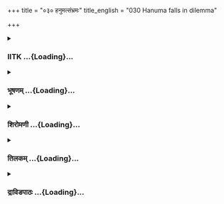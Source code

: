 +++
title = "०३० हनुमत्संभ्रमः"
title_english = "030 Hanuma falls in dilemma"

+++
<div caption="श्रीराम-हरिसीताराममूर्ति-घनपाठिभ्यां वचनम्" class="audioEmbed" src="https://archive.org/download/Ramayana-recitation-Sriram-harisItArAmamUrti-Ghanapaati-v2/Kanda_5/Kanda_5_SK-030-Hanuma_falls_in_dilemma.mp3"></div>

<div class="js_include collapsed" newlevelforh1="3" title="IITK" unfilled url="/purANam/rAmAyaNam/audIchya-pAThaH/iitk/5_sundarakANDam/05-sItA-bhAShaNam/030_hanumatsaMbhramaH.md">
<details><summary><h3>IITK ...{Loading}...</h3></summary>

Hanuman decides to praise Rama within Sita's earshot.



#### श्लोकः
##### मूलम्
हनुमानपि विक्रान्तः सर्वं शुश्राव तत्त्वतः।  
सीतायास्त्रिजटायाश्च राक्षसीनां च तर्जनम्॥5.30.1॥

##### शब्दार्थः
विक्रान्तः valiant hero, हनुमानपि Hanuman also, सीतायाश्च Sita's, त्रिजटायाश्च Trijata's, सर्वम् everything, राक्षसीनाम् shedemons, तर्जनम् threatening, तत्त्वतः  in principle, शुश्राव heard.

##### आङ्ग्लानुवादः
The valiant hero Hanuman heard everything including the lamentation of Sita and the dream of Trijata and the threats of the demonesses.



#### श्लोकः
##### मूलम्
अवेक्षमाणस्तां देवीं देवतामिव नन्दने।  
ततो बहुविधां चिन्तां चिन्तयामास वानरः॥5.30.2॥

##### शब्दार्थः
ततः then, वानरः vanara, नन्दने in the Nandana garden, देवतामिव like the goddess, तां देवीम् to that deitylike Sita, अवेक्षमाणः  looking, बहुविधाम् many ways, चिन्ताम् चिन्तयामास reflected.

##### आङ्ग्लानुवादः
The sight of Sita who seemed a deity in the Nandana garden of Indra, set a chain of reflections in his mind ः



#### श्लोकः
##### मूलम्
यां कपीनां सहस्राणि सुबहून्ययुतानि च।  
दिक्षु सर्वासु मार्गन्ते सेयमासादिता मया॥5.30.3॥

##### शब्दार्थः
कपीनाम् of vanaras, सुबहूनि many, सहस्राणि thousands, अयुतानि च 10,000 soldiers सर्वासु all over, दिक्षु in directions, याम् whom, मार्गन्ते are searching, सा इयम् that Sita here, मया by myself, आसादिता she is found.

##### आङ्ग्लानुवादः
"This is Sita whom thousands of vanaras are searching in all directions.



#### श्लोकः
##### मूलम्
चारेण तु सुयुक्तेन शत्रोश्शक्तिमवेक्षता।  
गूढेन चरता तावदवेक्षितमिदं मया॥5.30.4॥

##### शब्दार्थः
सुयुक्तेन very carefully, शत्रोः enemy's, शक्तिमवेक्षता while seeing the strength, गूढेन in disguise, चरता roaming, चारेण a spy, मया by myself, इदम् this place, अवेक्षितं तावत् seen everything.

##### आङ्ग्लानुवादः
"Roaming everywhere incognito to ascertain carefully the strength of the enemy, I have seen everything.



#### श्लोकः
##### मूलम्
राक्षसानां विशेषश्च पुरी चेयमवेक्षिता।  
राक्षसाधिपतेरस्य प्रभावो रावणस्य च॥5.30.5॥

##### शब्दार्थः
राक्षसानाम् of the demons, विशेषश्च ability, इयम् this, पुरी च citadel also, अवेक्षिता had been seen, अस्य its, राक्षसाधिपतेः of the lord of demons, रावणस्य Ravana's, प्रभावश्च power also.

##### आङ्ग्लानुवादः
"I have seen the ability of the demons and the citadel of Lanka. I have seen the power of Ravana the demon king.



#### श्लोकः
##### मूलम्
युक्तं तस्याप्रमेयस्य सर्वसत्त्वदयावतः।  
समाश्वासयितुं भार्यां पतिदर्शनकाङ्क्षिणीम्॥5.30.6॥

##### शब्दार्थः
सर्वसत्त्वदयावतः who is compassionate to all, अप्रमेयस्य man of immeasureable prowess, तस्य his, पतिदर्शनकाङ्क्षिणीम् longing to see her husband, भार्याम् wife, समाश्वासयितुम् to console युक्तम् is the right action.

##### आङ्ग्लानुवादः
"It is the opportune time for me to comfort Sita eagerly waiting to see her husband who is of immeasurable prowess and who is compassionate to all beings.



#### श्लोकः
##### मूलम्
अहमाश्वासयाम्येनां पूर्णचन्द्रनिभाननाम्।  
अदृष्टदुःखां दुःखार्तां दुःखस्यान्तमगच्छतीम्॥5.30.7॥

##### शब्दार्थः
पूर्णचन्द्रनिभाननाम् who has the countenance of a fullmoon, अदृष्टदुःखाम् who has never seen suffering, दुःखार्ताम् experiencing sorrow, दुःखस्य from sorrrow, अन्तम् end, अगच्छतीम् not approaching, एनाम् her, अहम् I, आश्वासयामि will console.

##### आङ्ग्लानुवादः
"The moonfaced Sita had never experienced sorrow before. She sees no end to her sorrow and suffering. I will console her.



#### श्लोकः
##### मूलम्
यद्यप्यहमिमां देवीं शोकोपहतचेतनाम्।  
अनाश्वास्य गमिष्यामि दोषवद्गमनं भवेत्॥5.30.8॥

##### शब्दार्थः
शोकोपहतचेतना whose mind is overwhelmed with grief, इमां देवीम् this Sita, अहम् I, अनाश्वस्य without reassuring, यदि गमिष्यामि if I go, गमनम् destination (Kishkinda), दोषवत् is blameworthy, भवेत् would be.

##### आङ्ग्लानुवादः
"If I should return to Kishkindha without reassuring Sita, whose understanding has been clouded in grief I would be blamed.



#### श्लोकः
##### मूलम्
गते हि मयि तत्रेयं राजपुत्री यशस्विनी।  
परित्राणमविन्दन्ती जानकी जीवितं त्यजेत्॥5.30.9॥

##### शब्दार्थः
मयि when me, तत्र there, गते I go, यशस्विनी renowned, राजपुत्री princess, जानकी Janaki, परित्राणम् deliverance, अविन्दन्ती without getting, जीवितम् life, त्यजेत् she will give up.

##### आङ्ग्लानुवादः
"If I so back, this illustrious princess, Janaki will give up her life, finding no means of deliverance (from this tragic situation).



#### श्लोकः
##### मूलम्
मया च स महाबाहुः पूर्णचन्द्रनिभाननः।  
समाश्यासयितुं न्याय्यस्सीतादर्शनलालसः॥5.30.10॥

##### शब्दार्थः
महाबाहुः strongarmed hero, पूर्णचन्द्रनिभाननः face like the fullmoon, सीतादर्शनलालसः  
yearning to see Sita, सः that Rama, मया by me, समाश्वसयितुम् to provide comfort, न्याय्यः it is proper.

##### आङ्ग्लानुवादः
"I should provide some comfort to the strongarmed Rama with a face like the fullmoon yearning to see Sita.



#### श्लोकः
##### मूलम्
निशाचरीणां प्रत्यक्षमनर्हं चाभिभाषितम्।  
कथन्नु खलु कर्तव्यमिदं कृच्छ्रगतो ह्यहम्॥5.30.11॥

##### शब्दार्थः
निशाचरीणाम् of nightrangers, प्रत्यक्षम् in their presence, अभिभाषितम्  talking, अनर्हम् is not proper, इदम् this, कथम् how, कर्तव्यं खलु नु should be fulfilled, अहम् I, कृच्छ्रगतो हि I am in a predicament.

##### आङ्ग्लानुवादः
"I cannot talk to her in the presence of these nightroamers. How can I  discharge my duty in this predicament?



#### श्लोकः
##### मूलम्
अनेन रात्रिशेषेण यदि नाश्वास्यते मया।  
सर्वथा नास्ति सन्देहः परित्यक्ष्यति जीवितम्॥5.30.12॥

##### शब्दार्थः
अनेन by this, रात्रिशेषेण when a part of the night is still left, मया by me, नाश्वास्यते यदि if I do not comfort her, जीवितम् life, परित्यक्ष्यति she will give up, सर्वथा by all means, सन्देहः doubt, नास्ति not.

##### आङ्ग्लानुवादः
"If I do not comfort her before the remaining part of the night ends, she will give up her life. There is no doubt about it.



#### श्लोकः
##### मूलम्
रामश्च यदि पृच्छेन्मां किं मां सीताब्रवीद्वचः।  
किमहं तं प्रति ब्रूयामसंभाष्य सुमध्यमाम्॥5.30.13॥

##### शब्दार्थः
सीता Sita, माम् to me, किम् what, वचः words, अब्रवीत् spoke, रामश्च Rama also , माम् I am, पृच्छेद्यदि if he enquires, सुमध्यमाम् lady with beautiful waist, असंभाष्य without talking, अहम् I, तं प्रति to him, किम् what, ब्रूयाम् I can say.

##### आङ्ग्लानुवादः
"If Rama enquires about the message of Sita, this lady of beautiful waist, what can I speak without meeting and talking to her?



#### श्लोकः
##### मूलम्
सीतासन्देशरहितं मामितस्त्वरयाऽगतम्।  
निर्दहेदपि काकुत्स्थः क्रुद्धस्तीव्रेण चक्षुषा॥5.30.14॥

##### शब्दार्थः
सीतासन्देशरहितम् without any message from Sita, इतः from here, त्वरया at once, गतम् gone, माम् me, काकुत्थ्सः Rama, क्रुद्धः angry, तीव्रेण with a sharp, चक्षुषा with eyes, निर्दहेदपि will burn me.

##### आङ्ग्लानुवादः
"If I leave this place without any message from Sita, Rama will burn me with his eyes full of great anger.



#### श्लोकः
##### मूलम्
यदि चोद्योजयिष्यामि भर्तारं रामकारणात्।  
व्यर्थमागमनं तस्य ससैन्यस्य भविष्यति॥5.30.15॥

##### शब्दार्थः
रामकारणात् for the cause of Rama, भर्तारम् lord of vanaras, यदि च उद्योजयिष्यामि if i motivate him, ससैन्यस्य of him along with his army, तस्य his, आगमनम् coming, व्यर्थम् useless, भविष्यति will become.

##### आङ्ग्लानुवादः
"If I get the lord of vanaras and his army for the cause of Rama (without talking to Sita), their arrival will be useless (if Sita would have given up her life by then).



#### श्लोकः
##### मूलम्
अन्तरं त्वहमासाद्य राक्षसीनामिह स्थितः।  
शनैराश्वासयिष्यामि सन्तापबहुलामिमाम्॥5.30.16॥

##### शब्दार्थः
अहम् I, इह here, स्थितः waiting, राक्षसीनाम् of the demonesses, अन्तरम् some chance, आसाद्य after finding, सन्तापबहुलाम् deeply distressed, इमाम् this lady, शनैः slowly, आश्वासयिष्यामि will comfort her.

##### आङ्ग्लानुवादः
"I shall wait and speak to her slowly and console this deeply distressed lady when I get  
a chance to speak to her (when  these ogresses are asleep).



#### श्लोकः
##### मूलम्
अहं त्वतितनुश्चैव वानरश्च विशेषतः।  
चं चोदाहरिष्यामि मानुषीमिह संस्कृताम्॥5.30.17॥

##### शब्दार्थः
अहं तु I too, अतितनुश्च small body, विशेषतः more so, वानरश्च a vanara, इह here, सम्स्कृताम् sanskrit language, मानुषीम् of human, वाचं च and talk in, उदाहरिष्यामि I will adopt.

##### आङ्ग्लानुवादः
"I am indeed of small size and that too a monkey. Nevertheless I shall speak in Sanskrit, a language of the common people. (as the shedemons cannot understand that language).



#### श्लोकः
##### मूलम्
यदि वाचं प्रदास्यामि द्विजातिरिव संस्कृताम्।  
रावणं मन्यमाना मां सीता भीता भविष्यति॥5.30.18॥  
वानरस्य विशेषेण कथं स्यादभिभाषणम्।

##### शब्दार्थः
द्विजातिरिव like a brahmin, संस्कृताम् sanskrit, वाचम् language, यदि if I प्रदास्यामि will speak, सीता Sita, माम् me, रावणम् Ravana, मन्यमाना thinking, भीता भविष्यति will become scared, विशेषेण specially, वानरस्य vanara's, अभिभाषणम् talking, कथम् how, स्यात् would be.

##### आङ्ग्लानुवादः
"If I speak like a brahmin in sanskrit language she would be frightened thinking that I am Ravana and how would a vanara speak?



#### श्लोकः
##### मूलम्
अवश्यमेव वक्तव्यं मानुषं वाक्यमर्थवत्॥5.30.19॥  
मया सान्त्वयितुं शक्या नान्यथेयमनिन्दिता।

##### शब्दार्थः
अवश्यमेव certainly, मया by myself, अर्थवत् for that reason, मानुषम् common man's, वाक्यम् language, वक्तव्यम् should speak, अनिन्दिता siness lady, इयम् this, अन्यथा otherwise, सान्त्वयितुम् to pacify her, शक्या possible.

##### आङ्ग्लानुवादः
"I will certainly speak to her meaningfully in the language of the people. Otherwise it is  
not possible to pacify the sinless Sita.



#### श्लोकः
##### मूलम्
सेयमालोक्य मे रूपं जानकी भाषितं तथा॥5.30.20॥  
रक्षोभिस्त्रासिता पूर्वं भूयस्त्रासं गमिष्यति।

##### शब्दार्थः
पूर्वम् earlier, रक्षोभिः by the demons, त्रासिता frightened, सा इयम् this, जानकी Janaki, मे my, रूपम् form, तथा this way, भाषितम् speaking, आलोक्य on seeing, भूयः again, त्रासम् fear, गमिष्यति will experience.

##### आङ्ग्लानुवादः
"Since Janaki has already been frightened by the demons, she will be even more terrified seeing me in this form and hearing me speaking this way.



#### श्लोकः
##### मूलम्
ततो जातपरित्रासा शब्दं कुर्यान्मनस्विनी॥5.30.21॥  
जानमाना  विशालाक्षी रावणं कामरूपिणम्।

##### शब्दार्थः
ततः then, मनस्विनी sensitive woman, विशालाक्षी largeeyed, माम् me, कामरूपिणम् who can change form at will, रावणम् to Ravana, जानमाना she may think, जातपरित्रासा frightened, शब्दम् sound, कुर्यात् may make.

##### आङ्ग्लानुवादः
By seeing me in this form, sensitive largeeyed Sita will scream loudly thinking that I am Ravana who can assume any form at his free will.



#### श्लोकः
##### मूलम्
सीतया च कृते शब्दे सहसा राक्षसीगणाः।  
नानाप्रहरणो घोरः समेयादन्तकोपमः॥5.30.22॥

##### शब्दार्थः
सीतया by Sita's, शब्दे when sound, कृते is made, सहसा at once, नानाप्रहरणः holding different kinds of weapons, घोरः terrific ones, अन्तकोपमः comparable to the lord of death, राक्षसीगणः horde of ogresses, समेयात् would gather.

##### आङ्ग्लानुवादः
"If Sita screams, the  horde of terrific ogresses will at once gather, armed with dreadful weapons like Yama, the god of death.



#### श्लोकः
##### मूलम्
ततो मां सम्परिक्षिप्य सर्वतो विकृताननाः॥5.30.23॥  
वधे च ग्रहणे चैव कुर्युर्यत्नं यथाबलम्।

##### शब्दार्थः
ततः then, विकृताननाः women with hideous faces, माम् at me, सर्वतः from all directions, सम्परिक्षिप्य throwing down, वधे च to kill, ग्रहणे चैव and to capture me, यथाबलम् according to their strength, यत्नम् effort, कुर्युः will make.

##### आङ्ग्लानुवादः
"Then all these hideous ogresses will swarm round me and make efforts to capture me with all their strength and kill me.



#### श्लोकः
##### मूलम्
गृह्य शाखाः प्रशाखाश्च स्कन्धांश्चोत्तमशाखिनाम्॥5.30.24॥  
दृष्ट्वा विपरिधावन्तं भवेयुर्भयशङ्किताः।

##### शब्दार्थः
उत्तमशाखिनाम् of good trees, शाखाः branches, प्रशाखाश्च and side branches, स्कन्धांश्च and trunks, गृह्य by holding, विपरिधावन्तम् running away, दृष्ट्वा seeing, भयशङ्किताः get scared, भवेयुः will be.

##### आङ्ग्लानुवादः
"Seeing me holding big and small branches of large trees and leaping from one place to the other, the ogresses will get scared.



#### श्लोकः
##### मूलम्
मम रूपं च सम्प्रेक्ष्य वने विचरतो महत्॥5.30.25॥  
राक्षस्यो भयवित्रस्ता भवेयुर्विकृताननाः।

##### शब्दार्थः
विकृताननाः with hideous faces, राक्षस्यः ogresses, वने in the grove, विचरतः roaming, मम me, महत् great, रूपम् form, सम्प्रेक्ष्य glancing, भयवित्रस्ताः very scared, भवेयुः will be.

##### आङ्ग्लानुवादः
"These ogresses with their hideous faces will be frightened on looking at my huge form moving in this grove.



#### श्लोकः
##### मूलम्
ततः कुर्युस्समाह्वानं राक्षस्यो रक्षसामपि॥5.30.26॥  
राक्षसेन्द्रनियुक्तानां राक्षसेन्द्रनिवेशने।

##### शब्दार्थः
ततः thereafter, राक्षस्यः ogresses, राक्षसेन्द्रनिवेशने in the residence of the king of demons, राक्षसेन्द्रनियुक्तानाम् engaged by the demon king to guard, रक्षसाम् अपि of the demons also, समाह्वानम् drawing their attention, कुर्युः they will do.

##### आङ्ग्लानुवादः
"Thereafter the ogresses will draw the attention of demon guards engaged by the king of demons at his residence towards me.



#### श्लोकः
##### मूलम्
ते शूलशक्तिनिस्त्रिंशविविधायुधपाणयः॥5.30.27॥  
आपतेयुर्विमर्देऽस्मिन्वेगेनोद्वेगकारणात्।

##### शब्दार्थः
ते those, तस्मिन् in that, विमर्दे in war, शूलशक्तिनिस्त्रिंशविविधायुधपाणयः holding different kinds of weapons such as spears, tridents and swords, उद्वेगकारणात् due to fear, वेगेन speedily, आपतेयुः will collect.

##### आङ्ग्लानुवादः
"Those ogresses due to fear will come speedily, armed with spears, tridents, swords and different kinds of weapons for a combat.



#### श्लोकः
##### मूलम्
समृद्धस्तैस्तु परितो विधमन् रक्षसां बलम्॥5.30.28॥  
शक्नुयां न तु संप्राप्तुं परं पारं महोदधेः।

##### शब्दार्थः
तैः by them, परितः around me, समृद्धः filled, रक्षसाम् of demons, बलम् power, विधमन् while subduing, महोदधेः great sea, परं पारम् to the other side, सम्प्राप्तुम् to reach, न शक्नुयाम् not be possib.le

##### आङ्ग्लानुवादः
"With them around me, I may not be able to  reach the other end of the ocean (my strength spent in the combat.)



#### श्लोकः
##### मूलम्
मां वा गृह्णीयुराप्लुत्य बहवश्शीघ्रकारिणः॥5.30.29॥  
स्यादियं चागृहीतार्था मम च ग्रहणं भवेत्।

##### शब्दार्थः
शीघ्रकारिणः prompt, बहवः a large number, आप्लुत्य jumping into the sky, माम् me, गृह्णीयुः वा may catch me, इयं च this lady, अगृहीतार्था may not receive the message, स्यात् may be, मम my, ग्रहणं च arrest, भवेत् will be done.

##### आङ्ग्लानुवादः
"The ogres who are in large numbers, here are very prompt to act. They will jump into the sky and bind me. Sita will not receive the message and I will be taken into custody by the demons.



#### श्लोकः
##### मूलम्
हिंसाभिरुचयो हिंस्युरिमां वा जनकात्मजाम्॥5.30.30॥  
विपन्नं स्यात्ततः कार्यं रामसुग्रीवयोरिदम्।

##### शब्दार्थः
वा or, हिंसाभिरुचयः keen on indulging in violence, इमाम् this lady, जनकात्मजाम् daughter of Janaka, हिंस्युः harm her, ततः then, रामसुग्रीवयोः of Rama and Sugriva, इदम् this, कार्यम् mission, विपन्नं स्यात् will fail.

##### आङ्ग्लानुवादः
"These demons who are keen on indulging in violence will harm Janaka's daughter. Then the mission of Rama and Sugriva will also fail.



#### श्लोकः
##### मूलम्
उद्देशे नष्टमार्गेऽस्मिन् राक्षसैः परिवारिते॥5.30.31॥  
सागरेण परिक्षिप्ते गुप्ते वसति जानकी।

##### शब्दार्थः
जानकी Janaki, नष्टमार्गे in a hidden location, राक्षसैः by the ogres, परिवारिते surrounded, सागरेण by the ocean, परिक्षिप्ते surrounded allover, गुप्ते in a secret place, अस्मिन् in this, उद्धेशे in this, वसति staying.

##### आङ्ग्लानुवादः
"Janaki is staying in this untraceable location surrounded by demons. And this location is a secret place surrounded by the ocean .



#### श्लोकः
##### मूलम्
विशस्ते वा गृहीते वा रक्षोभिर्मयि संयुगे॥5.30.32॥  
नान्यं पश्यामि रामस्य सहायं कार्यसाधने।

##### शब्दार्थः
मयि me, संयुगे in a battle, रक्षोभिः by ogres, विशस्ते वा if I am killed, गृहीते वा or captured,  
रामस्य of Rama, कार्यसाधने to accomplish the task, अन्यम् another, सहायम् help, न पश्यामि I do not see.

##### आङ्ग्लानुवादः
"If I am killed in the combat or captured by the demons, I do not see another person who can help in accomplishing this task.



#### श्लोकः
##### मूलम्
विमृशंश्च न पश्यामि यो हते मयि वानरः॥5.30.33॥  
शतयोजनविस्तीर्णं लङ्घयेत महोदधिम्।

##### शब्दार्थः
मयि when I am, हते killed, यः whosoever, वानरः vanara, शतयोजनविस्तीर्णम् extended over a distance of hundred yojanas, महोदधिम् the ocean, लङ्घयेत् can leap over, विमृशन् च even while reflecting carefully, न पश्यामि I cannot see.

##### आङ्ग्लानुवादः
"When I am killed here, I cannot see any other vanara who can leap over a hundred yojanas of the ocean (to reach this place).



#### श्लोकः
##### मूलम्
कामं हन्तुं समर्थोऽस्मि सहस्राण्यपि रक्षसाम्॥5.30.34॥  
न तु शक्ष्यामि सम्प्राप्तुं परं पारं महोदधेः।

##### शब्दार्थः
रक्षसाम् of demons, सहस्राण्यपि even thousands of them, हन्तुम् to kill, समर्थः capable, अस्मि कामम् I am surely, तु also, महोदधेः of the ocean, परं पारम् to cross over, सम्प्राप्तुम् to reach, न शक्ष्यामि it may not be possible.

##### आङ्ग्लानुवादः
"I may be capable of killing even thousands of demons but thereafter (thoroughly exhausted) reach the other side of the ocean.



#### श्लोकः
##### मूलम्
असत्यानि च युद्धानि संशयो मे न रोचते॥5.30.35॥  
कश्च निस्संशयं कार्यं कुर्यात्प्राज्ञः ससंशयम्।

##### शब्दार्थः
युद्धानि battles, असत्यानि च not true, संशयः doubtful, मे I, न रोचते it does not please me, कः who, प्राज्ञः wise man, निःसंशयम् without any doubt, कार्यम् task, ससंशयम् without any doubt, कुर्यात् will take up.

##### आङ्ग्लानुवादः
"Battles, no doubt, are unpredictable. Which wise man with a sound intellect will take up a doubtful work unhesitatingly?



#### श्लोकः
##### मूलम्
प्राणत्यागश्च वैदेह्या भवेदनभिभाषणे॥5.30.36॥  
एष दोषो महान्हि स्यान्मम सीताभिभाषणे।

##### शब्दार्थः
अनभिभाषणे if I do not speak, वैदेह्याः of Vaidehi, प्राणत्यागश्च abandonement of life, भवेत् may be, सीताभिभाषणे on talking to Sita, मम to me, एषः such, महान् great, दोषः drawback, स्यात् will be.

##### आङ्ग्लानुवादः
"If I talk to Vaidehi it will be a great mistake on my part.If I do not speak to Vaidehi she may give up her life.



#### श्लोकः
##### मूलम्
भूताश्चार्था विनश्यन्ति देशकालविरोधिताः॥5.30.37॥  
विक्लवं दूतमासाद्य तमः सूर्योदये यथा।

##### शब्दार्थः
विक्लवम् a confused person, दूतम् messenger, आसाद्य by appointing, भूताः even sure ones, अर्थाः missions, देशकालविरोधिताः if place and time are not propitious, सूर्योदये at Sunrise, तमः यथा like the darkness, विनश्यन्ति will be destroyed.

##### आङ्ग्लानुवादः
"Even well planned diplomatic missions fail like darkness dispelled at Sunrise if the messenger is confused and if the place and time are not propitious for them.



#### श्लोकः
##### मूलम्
अर्थानर्थान्तरे बुद्धिनिश्चितापि न शोभते॥5.30.38॥  
घातयन्ति हि कार्याणि दूताः पण्डितमानिनः।

##### शब्दार्थः
अर्थानर्थान्तरे swinging from a course of action or an action leading to calamity, बुद्धि intelligence, निश्चितापि though decided, न शोभते not proper, पण्डितमानिनः selfstyled scholars, दूताः messengers, कार्याणि their missions, घातयन्ति हि will be destroyed.

##### आङ्ग्लानुवादः
"Swinging from a course of action or an action leading to calamity is not proper.  
Messengers who assume that they are scholars (blinded by ego) destroy their mission.



#### श्लोकः
##### मूलम्
न विनश्येत्कथं कार्यं वैक्लब्यं न कथं भवेत्॥5.30.39॥  
लङ्घनं च समुद्रस्य कथं नु न वृथा भवेत्।

##### शब्दार्थः
कार्यम् task, कथम् how, न विनश्येत् may not be spoilt, वैक्लब्यम् failure, कथम् how, न भवेत् not be allowed to take place, समुद्रस्य ocean's, लङ्घनं च crossing, कथं नु how indeed, वृथा wasteful, न भवेत् not to be.

##### आङ्ग्लानुवादः
"How can the mission succeed? How can failure of mission be avoided? How can the crossing of the great ocean be not wasted?"



#### श्लोकः
##### मूलम्
कथं नु खलु वाक्यं मे शृणुयान्नोद्विजेत वा।  
इति सञ्चिन्त्य हनुमांश्चकार मतिमान्मतिम्॥5.30.40॥

##### शब्दार्थः
मे वाक्यम् my words, कथं नु how to, शृणुयायात् she may listen, न उद्विजेत वा and not get agitated, इति thus, सञ्चिन्त्य reflecting, मतिमान् wise, हनुमान् Hanuman, मतिम् in his mind, चकार exercised.

##### आङ्ग्लानुवादः
Wise Hanuman came to a decision after reflecting in his mind about how not to create fear in Sita (while communicating with her.)



#### श्लोकः
##### मूलम्
राममक्लिष्टकर्माणं सुबन्धुमनुकीर्तयन्॥5.30.41॥  
नैनामुद्वेजयिष्यामि तद्बन्धुगतमानसाम्।

##### शब्दार्थः
अक्लिष्टकर्माणम् one who is judicious in action, सुबन्धुम् very dear to her, रामम् Rama, अनुकीर्तयन् by praising him, तद्बन्धुगतमानसाम् since her mind is absorbed in him, एनाम् her, नोद्वेजयिष्यामि I will not create fear.

##### आङ्ग्लानुवादः
"By praising Rama who is very dear, who is judicious in action and in whom her mind is absorbed, I will not create fear.



#### श्लोकः
##### मूलम्
इक्ष्वाकूणां वरिष्ठस्य रामस्य विदितात्मनः॥5.30.42॥  
शुभानि धर्मयुक्तानि वचनानि समर्पयन्।  
श्रावयिष्यामि सर्वाणि मधुरां प्रब्रुवन् गिरम्॥5.30.43॥  
श्रद्धास्यति यथाहीयं तथा सर्वं समादधे।

##### शब्दार्थः
इक्ष्वाकूणाम् in Ikshvaku race, वरिष्ठस्य of the esteemed person, विदितात्मनः of the knower of the self, रामस्य Rama's, शुभानि auspicious, वचनानि words, समर्पयन् by offering, मधुराम् sweet, गिरम् word, प्रब्रुवन् while uttering, सर्वाणि everything, श्रावयिष्यामि will make her listen, इयम् this, यथा as, श्रद्धास्यति will trust me, सर्वम् everything, समाददे I will present.

##### आङ्ग्लानुवादः
"I shall present in auspicious words the esteemed Rama of Ikshvaku family who is a knower of self and make her listen to everything in such a sweet manner that she will trust me.



#### श्लोकः
##### मूलम्
इति स बहुविधं महानुभावो  
जगतिपतेः प्रमदामवेक्षमाणः।  
मधुरमवितथं जगाद वाक्यं  
द्रुमविटपान्तरमास्थितो हनूमान्॥5.30.44॥

##### शब्दार्थः
महानुभावः magnanimous, सः हनूमान् that Hanuman, द्रुमविटपान्तरम् behind the branch of the tree, आस्थितः seated, जगतिपतेः of the lord of the universe, प्रमदाम् wife, अवेक्षमाणः seeing, बहुविधम् in many ways, अवितथम् faithful, वाक्यम् words, इति thus, जगाद spoke

##### आङ्ग्लानुवादः
Highsouled Hanuman seated on the branch of the tree without being seen began to speak faithfully in praise of the lord of the universe in many ways while looking at her.  

#### समाप्तिः
 श्रीमद्रामायणे वाल्मीकीय आदिकाव्ये सुन्दरकाण्डे त्रिंशस्सर्गः॥  
Thus ends the thirtieth sarga of Sundarakanda of the holy Ramayana, the first epic composed by sage Valmiki.

</details>
</div>
<div class="js_include collapsed" newlevelforh1="3" title="भूषणम्" unfilled url="/purANam/rAmAyaNam/audIchya-pAThaH/TIkA/bhUShaNa_iitk/5_sundarakANDam/05-sItA-bhAShaNam/030_hanumatsaMbhramaH.md">
<details><summary><h3>भूषणम् ...{Loading}...</h3></summary>



हनुमानपि विश्रान्तः सर्वं शुश्राव तत्त्वतः ।  

सीतायास्त्रिजटायाश्च राक्षसीनां च तर्जनम्  ॥  ५।३०।१ ॥   

हनुमानपीत्यादि । विक्रान्तः पराक्रमशाली । सीतायास्त्रिजटायाश्च सर्वं
सर्ववृत्तान्तम् । तर्जनं तर्जनवचनम्  ॥  ५।३०।१ ॥   

  

अवेक्षमाणस्तां देवीं देवतामिव नन्दने ।  

ततो बहुविधां चिन्तां चिन्तयामास वानरः  ॥  ५।३०।२ ॥   

अवेक्षमाण इति । चिन्तां चिन्तयामास चिन्तां चकार  ॥  ५।३०।२ ॥   

  

यां कपीनां सहस्राणि सुबहून्ययुतानि च ।  

दिक्षु सर्वासु मार्गन्ते सेयमासादिता मया  ॥  ५।३०।३ ॥   

यामिति, सर्ववानराभिलषितो ऽर्थो मयैकेन लब्ध इति विस्मितवान्  ॥  ५।३०।३ ॥   

  

चारेण तु सुयुक्तेन शत्रोः शक्तिमवेक्षता ।  

गूढेन चरता तावदवेक्षितमिदं मया  ॥  ५।३०।४ ॥   

राक्षसानां विशेषश्च पुरी चेयमवेक्षिता ।  

राक्षसाधिपतेरस्य प्रभावो रावणस्य च  ॥  ५।३०।५ ॥   

इदं वक्ष्यमाणम् । तावत् कार्त्स्न्येन  ॥  ५।३०।४,५ ॥   

  

युक्तं तस्याप्रमेयस्य सर्वसत्त्वदयावतः ।  

समाश्वासयितुं भार्यां पतिदर्शनकांक्षिणीम्  ॥  ५।३०।६ ॥   

समाश्वासयितुं युक्तं न्याय्यम्  ॥  ५।३०।६ ॥   

  

अहमाश्वासयाम्येनां पूर्णचन्द्रनिभाननाम् ।  

अदृष्टदुःखां दुःखार्तां दुःखस्यान्तमगच्छतीम्  ॥  ५।३०।७ ॥   

यद्यप्यहमिमां देवीं शोकोपहतचेतनाम् ।  

अनाश्वास्य गमिष्यामि दोषवद् गमनं भवेत्  ॥  ५।३०।८ ॥   

अहमिति । आश्वासयामि "वर्तमानसामीप्ये वर्तमानवद्वा" इति लट्  ॥ 
५।३०।७८ ॥   

  

गते हि मयि तत्रेयं राजपुत्री यशस्विनी ।  

परित्राणमविन्दन्ती जानकी जीवितं त्यजेत्  ॥  ५।३०।९ ॥   

दोषवत्त्वमुपपादयति गते हीति  ॥  ५।३०।९ ॥   

  

मया च स महाबाहुः पूर्णचन्द्रनिभाननः ।  

समाश्वासयितुं न्याय्यः सीतादर्शनलालसः  ॥  ५।३०।१० ॥   

निशाचरीणां प्रत्यक्षमनर्हं चापि भाषणम् ।  

कथं तु खलु कर्तव्यमिदं कृच्छ्रगतो ह्यहम्  ॥  ५।३०।११ ॥   

अनेन रात्रिशेषेण यदि नाश्वास्यते मया ।  

सर्वथा नास्ति सन्देहः परित्यक्ष्यति जीवितम्  ॥  ५।३०।१२ ॥   

समाश्वासयितुं न्याय्यः, सीतासन्देशकथनेनेति शेषः  ॥  ५।३०।१०१२ ॥   

  

रामश्च यदि पृच्छेन्मां किं मां सीता ऽब्रवीद्वचः ।  

किमहं दं प्रतिब्रूयामसम्भाष्य सुमध्यमाम्  ॥  ५।३०।१३ ॥   

सीतासन्देशरहितं मामितस्त्वरया गतम् ।  

निर्दहेदपि काकुत्स्थः क्रुद्धस्तीव्रेण चक्षुषा  ॥  ५।३०।१४ ॥   

सीता ऽब्रवीद्वच इत्यत्रेतिकरणं द्रष्टव्यम्  ॥  ५।३०।१३१४ ॥   

  

यदि चोद्योजयिष्यामि भर्तारं रामकारणात् ।  

व्यर्थमागमनं तस्य ससैन्यस्य भविष्यति  ॥  ५।३०।१५ ॥   

भर्त्तारं सुग्रीवम् । व्यर्थम् अनाश्वास्य गमने तदागमनपर्यन्तं देव्याः
प्राणानवस्थानादिति भावः  ॥  ५।३०।१५ ॥   

  

अन्तरं त्वहमासाद्य राक्षसीनामिह स्थितः ।  

शनैराश्वासयिष्यामि सन्तापबहुलामिमाम्  ॥  ५।३०।१६ ॥   

राक्षसीनाम् अन्तरम् अवकाशं विच्छेदं वा, राक्षस्यासन्निधानसमयमित्यर्थः  ॥ 
५।३०।१६ ॥   

  

अहं त्वति तनुश्चैव वानरश्च विशेषतः ।  
वाचं चोदाहरिष्यामि मानुषीमिह संस्कृताम् । ५।३०।१७  ॥   

अहं त्विति । अतितनुः अतिसूक्ष्मतनुः । संस्कृतां
प्रयोग-सौष्ठव-लक्षण-संस्कार-युक्ताम्  ॥  ५।३०।१७ ॥   

  

यदि वाचं प्रदास्यामि द्विजातिरिव संस्कृताम् ।  
रावणं मन्यमाना मां सीता भीता भविष्यति ।  
वानरस्य विशेषेण कथं स्यादभिभाषणम्  ॥  ५।३०।१८ ॥   

गीर्वाणभाषया व्यवहारे दोषमाह--यदीति  ॥  ५।३०।१८ ॥   

  

अवश्यमेव वक्तव्यं मानुषं वाक्यमर्थवत् ।  
मया सान्त्वयितुं शक्या नान्यथेयमनिन्दिता  ॥  ५।३०।१९ ॥   

अथ मानुषभाषया व्यवहर्तव्यत्वं निश्चिनोति-- अवश्यमिति । अत्र वाक्यस्य
मानुषत्वं कोसलदेशवर्तिमनुष्यसंबन्धित्वं विवक्षितम् । तादृग्वाक्यस्यैव
देवीपरिचितत्वात्  ॥  ५।३०।१९ ॥   

  

सेयमालोक्य मे रूपं जानकी भाषितं तथा ।  

रक्षोभिस्त्रासिता पूर्वं भूयस्त्रासं गमिष्यति  ॥  ५।३०।२० ॥   

एवं मानुषभाषया व्यवहर्तव्यत्वं निश्चित्य संप्रति तयापि भाषया ऽनेन
वानररूपेण पुरः स्थित्वा ऽभिभाषणे दोषो ऽस्तीति विचारयति सेयमिति  ॥ 
५।३०।२० ॥   

  

ततो जातपरित्रासा शब्दं कुर्यान्मनस्विनी ।  

जानमाना विशालाक्षी रावणं कामरूपिणम्  ॥  ५।३०।२१ ॥   

सीतया च कृते शब्दे सहसा राक्षसीगणः ।  

नानाप्रहरणो घोरः समेयादन्तकोपमः  ॥  ५।३०।२२ ॥   

ततो मां संपरिक्षिप्य सर्वतो विकृताननाः ।  

वधे च ग्रहणे चैव कुर्युर्यत्नं यथाबलम्  ॥  ५।३०।२३ ॥   

जानमाना जानाना । मुमागम आर्षः  ॥  ५।३०।२१२३ ॥   

  

गृह्य शाखाः प्रशाखाश्च स्कन्धांश्चोत्तमशाखिनाम् ।  

दृष्ट्वा विपरिधावन्तं भवेयुर्भयशङ्किताः  ॥  ५।३०।२४ ॥   

मम रूपं च सम्प्रेक्ष्य वने विचरतो महत् ।  

राक्षस्यो भयवित्रस्ता भवेयुर्विकृताननाः  ॥  ५।३०।२५ ॥   

ततः कुर्युः समाह्वानं राक्षस्यो रक्षसामपि ।  

राक्षसेन्द्रनियुक्तानां राक्षसेन्द्रनिवेशने  ॥  ५।३०।२६ ॥   

प्रशाखाः उपशाखाः । विपरिधावर्तं, मामिति शेषः  ॥  ५।३०।२४२६ ॥   

  

ते शूलशक्तिनिस्त्रिंशविविधायुधपाणयः ।  

आपतेयुर्विमर्दे ऽस्मिन् वेगेनोद्विग्नकारिणः  ॥  ५।३०।२७ ॥   

उद्विग्नकारिणः उद्वेगकारिणः । ५।३०।२७  ॥   

  

संरुद्धस्तैस्तु परितो विधमन् रक्षसां बलम् ।  

शक्नुयां न तु संप्राप्तुं परं पारं महोदधेः  ॥  ५।३०।२८ ॥   

तैः परितः संरुद्धः अत एव रक्षसां बलं विधमन् प्रहरन् अहं महोदधेः परं पारं
प्राप्तुं न शक्नुयामित्यन्वयः  ॥  ५।३०।२८ ॥   

  

मां वा गृह्णीयुराप्लुत्य बहवः शीघ्रकारिणः ।  

स्यादियं चागृहीतार्था मम च ग्रहणं भवेत्  ॥  ५।३०।२९ ॥   

हिंसाभिरुचयो हिंस्युरिमां वा जनकात्मजाम् ।  

विपन्नं स्यात्ततः कार्यं रामसुग्रीवयोरिदम्  ॥  ५।३०।३० ॥   

अगृहीतार्था अविदितरामसन्देशार्था  ॥  ५।३०।२९३० ॥   

  

उद्देशे नष्टमार्गे ऽस्मिन् राक्षसैः परिवारिते ।  

सागरेण परिक्षिप्ते गुप्त वसति जानकी  ॥  ५।३०।३१ ॥   

उद्देश इति । उद्देश प्रदेशे । नष्टमार्गे अदृष्टमार्गे । उक्तविशेषणे
उद्देशे वसति इत्यन्वयः  ॥  ५।३०।३१ ॥   

  

विशस्ते वा गृहीते वा रक्षोभिर्मयि संयुगे ।  

नान्यं पश्यामि रामस्य साहाय्यं कार्यसाधने  ॥  ५।३०।३२ ॥   

विशस्ते वेति । सहाय एव साहाय्यः तम् । कार्यसाधने  

सीतादर्शननिवेदनलक्षणकार्यसाधने  ॥  ५।३०।३२ ॥   

  

विमृशंश्च न पश्यामि यो हते मयि वानरः ।  

शतयोजनविस्तीर्णं लङ्गयेत महोदधिम्  ॥  ५।३०।३३ ॥   

कामं हन्तुं समर्थो ऽस्मि सहस्राण्यपि रक्षसाम् ।  

नतु शक्ष्यामि संप्राप्तुं परं पारं महोदधेः  ॥  ५।३०।३४ ॥   

विमृशन्निति । यो लङ्घयेत तं न पश्यामीत्यन्वयः  ॥  ५।३०।३३३४ ॥   

  

असत्यानि च युद्धानि संशयो मे न रोचते ।  

कश्च निस्संशयं कार्यं कुर्यात् प्राज्ञः ससंशयम्  ॥  ५।३०।३५ ॥   

असत्यानि अनिश्चितजयापजयानि । क्लेशस्तु भूयानिति भावः । ततो नैतन्मम
मतमित्याह संशय इति । संशयः संशयितार्थः । स च सङ्ग्रामः । अथापि तथाकरणे स
एव कार्यहन्ता बुद्धिहीनो निन्दाभाजनं चेत्याशयोनाह कश्चेति । प्राज्ञः कः
ससंशयं कार्यं निस्संशयं निर्विचारम् कुर्यात्?  ॥  ५।३०।३५ ॥   

  

प्राणत्यागश्च वैदेह्या भवेदनभिभाषणे ।  

एष दोषो महान् हि स्यान्मम सीताभिभाषणे  ॥  ५।३०।३६ ॥   

अनभिभाषणे रामसंदेशानिवेदने । एष दोषः
पूर्वोक्तसीतीसंत्रासाक्रोशतन्निमित्तराक्षसागमनादिः । सीताभिभाषणे
वानररूपेण पुरः स्थित्वा ऽभिभाषणे  ॥  ५।३०।३६ ॥   

  

भूताश्चार्था विनश्यन्ति देशकालविरोधिताः ।  

विक्लवं दूतमासाद्य तमः सूर्योदये यथा  ॥  ५।३०।३७ ॥   

भूताश्चार्थाः निष्पन्नार्थाः । विक्लवम् अविवेकिनम् दूतमासाद्य
देशकालविरोधिताः सन्तः सूर्योदये तमो यथा विनश्यति तथा विनश्यन्तीति
सम्बन्धः  ॥  ५।३०।३७ ॥   

  

अर्थानर्थान्तरे बुद्धिर्निश्चिता ऽपि न शोभते ।  

घातयन्ति हि कार्याणि दूताः पण्डितमानिनः  ॥  ५।३०।३८ ॥   

अत्र विक्लवं दूतमासाद्येत्यनुषज्यते । अर्थानर्थान्तरे कार्याकार्यविषये ।
निश्चितापि स्वामिना सचिवैः सह निश्चितापि बुद्धिः विक्लवं दूतमासाद्य न
शोभते । अकिंचित्करा भवतीत्यर्थः । एतदेवोपपादयति घातयन्तीति  ॥ 
५।३०।३८ ॥   

  

न विनश्येत् कथं कार्यं वैक्लव्यं न कथं भवेत् ।  

लङ्घनं च समुद्रस्य कथं नु न वृथा भवेत्  ॥  ५।३०।३९ ॥   

प्रागुक्ता दूतदोषाः स्वस्मिन्यथा न स्युस्तथा कर्तव्यमित्याह न
विनश्येदिति । कार्यं स्वामिकार्यम् । कथं केन प्रकारेण न विनश्येत् ।
वैक्लव्यं बुद्धिहीनता मम कथं न भवेत् । समुद्रलङ्घनं कथं न वृथा भवेत्,
तथा कर्तव्यमिति शेषः  ॥  ५।३०।३९ ॥   

  

कथं नु खलु वाक्यं मे श्रुणुयान्नोद्विजेत वा ।  

इति संचिन्त्य हनुमांश्चकार मतिमान् मतिम्  ॥  ५।३०।४० ॥   

कथमिति । अत्र सीतेत्यध्याहार्यम् । हनुमान् मे वाक्यं सीता कथं केन
प्रकारेण श्रृणुयात्कथं नोद्विजेतेति विचार्य मतिमान् प्रशस्तमतिः । मतिं
तत्कालोचितकर्तव्यविषयाम् । चकार निष्पादयामास  ॥  ५।३०।४० ॥   

  

राममक्लिष्टकर्माणं स्वबन्धुमनुकीर्तयन् ।  

नैनामुद्वेजयिष्यामि तद्बन्धुगतमानसाम्  ॥  ५।३०।४१ ॥   

इक्ष्वाकूणां वरिष्ठस्य रामस्य विदितात्मनः ।  

शुभानि धर्मयुक्तानि वचनानि समर्पयन्  ॥  ५।३०।४२ ॥   

श्रावयिष्यामि सर्वाणि मधुरां प्रब्रुवन् गिरम् ।  

श्रद्धास्यति यथा हीयं तथा सर्वं समादधे  ॥  ५।३०।४३ ॥   

राममिति । स्वबन्धुं राममनुकीर्तयन् "लक्षणहेत्वोः--" इति हेत्वर्थे
शतृप्रत्ययः । नैनामुद्वेजयिष्यामि एनां मद्रूपप्रदर्शनमन्तरेण रामस्य
कीर्तनेनैवानुद्विग्नां करिष्यामीत्यर्थः । तद्बन्धुगतमानसां स चासौ
बन्धुश्च तद्बन्धुः रामः तद्गतमानसाम्  ॥  ५।३०।४१४३ ॥   

  

इति स बहुविधं महानुभावो जगतिपतेः प्रमदामवेक्षमाणः ।  

मधुरमवितथं जगाद वाक्यं द्रुमविटपान्तरमास्थितो हनूमान्  ॥  ५।३०।४४ ॥   

इत्यार्षे वाल्मीकीये आदिकाव्ये श्रीमत्सुन्दरकाण्डे त्रिंशः सर्गः  ॥ 
५।३० ॥   

इतीति । जगतिपतेः इति दीर्घाभाव आर्षः । जगादेति वक्ष्यमाणसर्गार्थसंग्रहः
 ॥  ५।३०।४४ ॥   

इति श्रगोविन्दराजविरचिते श्रीरामायणभूषणे श्रृङ्गारतिलकाख्याने
सुन्दरकाण्डव्याख्याने त्रिंशः सर्गः  ॥  ५।३० ॥   



</details>
</div>
<div class="js_include collapsed" newlevelforh1="3" title="शिरोमणी" unfilled url="/purANam/rAmAyaNam/audIchya-pAThaH/TIkA/shiromaNI_iitk/5_sundarakANDam/05-sItA-bhAShaNam/030_hanumatsaMbhramaH.md">
<details><summary><h3>शिरोमणी ...{Loading}...</h3></summary>



हनुमद्वृत्तान्तमाह हनूमानित्यादिभिः । विक्रान्तः अतिविक्रमवान् हनूमान्
सीतायाः विलापं त्रिजटायाः स्वप्नं राक्षसीनां तर्जितं च सर्वं तत्त्वतः
शुश्राव  ॥  ५।३०।१  ॥   

  

अवेक्षमाण इति । नन्दने देवतामिव तां सीतामवेक्षमाणो हनूमान् बहुविधाम्
अनेकप्रकारां चिन्तां चिन्तयामास चकार  ॥  ५।३०।२  ॥   

  

तदाकारमाह यामिति । यां सीता कपीनां बहूनि सहस्राणि अयुतानि च सर्वासु
दिक्षु मार्गन्ते सा इयं माया आसादिता प्राप्ता  ॥  ५।३०।३  ॥   

  

चारेणेति । सुप्रयुक्तेन स्वामिना नियुक्तेन अत एव शत्रोः शक्तिम् अवेक्षता
अत एव गूढेन रूपेण चरता चारेण मया तावत्प्रथमम् इदं वृत्तमवेक्षितं ज्ञातम्
 ॥  ५।३०।४ ॥   

  

राक्षसानामिति । राक्षसानां विशेषः न्यूनाधिकभावो रावणस्य प्रभावश्च
निरीक्षित इति लिङ्गविपरिणामेनान्वयः  ॥  ५।३०।५  ॥   

  

यथेति । अप्रमेयस्य इयत्तारहितप्रभावस्य सर्वसत्त्वदयावतः रामस्य
आश्वासयितुं योग्यामिति शेषः, पतिदर्शनकाङ्क्षिणी भार्यां न दृष्टं दुःखं
यया दुःखस्यान्तमवसानम् अगच्छतीम् अगच्छन्तीमेनां सीताम् अहमाश्वासयामि
आश्वसयिष्यामि । श्लोकद्वयमेकान्वयि  ॥  ५।३०।६,७  ॥   

  

तत्र हेतुमाह यदीति । एनां सतीम् अनाश्वास्य यद्यहं गमिष्यामि तदा मे गमनं
दोपवद्दोपविशिष्टं भवेत्  ॥  ५।३०।८  ॥   

  

दोषाकारमाह गते इति । तत्र तस्मिन् मयि गते सति परित्राणं स्वरक्षाम्
अपश्यन्ती जानकी जीवितं त्यजेत्  ॥  ५।३०।९  ॥   

  

यथेति । सीतादर्शनलालसः स रामः यथावत्समाश्वासयितुं सीतासंदेशकथनेन
बोधयितुं युक्तः । एतेन सीतासंभाषणमवश्यं कर्तव्यमिति सूचितम्  ॥  ५।३०।१०
 ॥   

  

सीतासमाश्वासनं दुष्करमित्याह निशाचरीणामिति । निशाचरीणां प्रत्यक्षं
अभिभाषितम् अभिभाषणम् अक्षमं न योग्यम् । अतः इदमनुशासनं मया कथं
कर्तव्यमिति चिन्तया कृछ्रगतो ऽहमस्मीति शेषः  ॥  ५।३०।११  ॥   

  

अनेनेति । अनेन रात्रिशेषेण यदि सर्वथा नाश्वास्यते तर्हि जीवितं
परित्यक्ष्यति संदेहः अत्र संशयो नास्ति  ॥  ५।३०।१२  ॥   

  

राम इति । सीता मां किमब्रवीत् इति रामो यदि मां पृच्छेत्तदा सुमध्यमां
सीताम् असंभाष्य किं प्रतिब्रूयाम्  ॥  ५।३०।१३  ॥   

  

सीतेति । सीतासंदेशरहितं मां काकुत्स्थो रामः निर्दहेदपि  ॥  ५।३०।१४  ॥   

  

आश्वासनमन्तरा महाननर्थो भविष्यतीति निश्चित्याह यदीति । रामकारणात्
रामप्रयोजनाद्धेतोः यदि भर्तारं सुग्रीवम् उद्योजयिष्यामि तर्हि ससैन्यस्य
तस्य सुग्रीवस्यागमनं व्यर्थं भविष्यति । एतेन आश्वासनमन्तरा सीता जीवनं
नैव भविष्यतीति सूचितम् । तेन सीता ऽवश्यमाश्वासनीयेति व्यञ्जितम्  ॥ 
५।३०।१५  ॥   

  

अन्तरमिति । राक्षसीनां मध्ये अवस्थितो ऽहम् अन्तरमवकाशं
राक्षसीनामवधानतामित्यर्थः । आसाद्य प्राप्य संतापबहुलां सीतां
शनैराश्वासयामि  ॥  ५।३०।१६  ॥   

  

अहमिति । वानरः वानर-रूपो ऽहम् अतितनुः अतिसूक्ष्मशरीरः सन् संस्कृतां
व्याकरण-संस्कारयुक्तां वाचम् उदाहरिष्यामि  ॥  ५।३०।१७  ॥   

  

वानर-रूपत्वे हेतुम् आह यदीति । यदि द्विजातिर् ब्राह्मण इव संस्कृतां वाचं
प्रवक्ष्यामि - तदा मां रावणं मन्यमाना सीता भीतां भविष्यति ।
एतेनापहरण-समय-कृत-तद्-रूपस्य स्मृतिर् भविष्यतीति सूचितम्  ॥  ५।३०।१८  ॥   

  

ननु वानर-वाक्येनैवोच्यताम् इत्य् अत आह अवश्यम् इति । मानुषम् एव वाक्यं मयावश्यं
वक्तव्यम् - अन्यथा इयं सान्त्वयितुं न शक्या  ॥  ५।३०।१९  ॥   

  

सेति । मे रूपं वानरस्वरूपं भाषितं मनुष्यवचनं च आलोक्य ज्ञात्वा पूर्वं
रक्षोभिः त्रासिता सीता भूयः पुनः त्रासं राक्षसस्यैवार्य रूपविशेष इति
विचारजनितखेदमुपेष्यति  ॥  ५।३०।२०  ॥   

  

तत इति । ततो ऽनन्तरं जातपरित्रासा सीता मां रावणं जानाना सती शब्दं
कुर्यात्  ॥  ५।३०।२१  ॥   

  

शब्दकरणे दोषमाह सीतयेति । सीतया शब्दे कृते सति नानाप्रहरणः राक्षसीगणः
समेयात्  ॥  ५।३०।२२  ॥   

  

तत इति । ततो ऽनन्तरं मां सर्वतः संपरिक्षिप्य चक्षुःप्रेक्षेपेणावलोक्य
वधे ग्रहणे च यत्नं कुर्युः  ॥  ५।३०।२३  ॥   

  

तमिति । उत्तमशाखिनां शाखादीन् धावन्तं मां दृष्ट्वा परिशङ्किताः भवेयुः
शाखादीनां स्थूलसूक्ष्मादिभेदेन भेदान्न पौनरुक्त्यम्  ॥  ५।३०।२४  ॥   

  

ममेति । वने विचरतो मम रूपं संप्रेक्ष्य भयवित्रस्ता राक्षस्यो विकृतस्वरा
भवेयुः  ॥  ५।३०।२५  ॥   

  

तत इति । ततः कृतविकृतस्वरानन्तरं राक्षस्यः राक्षसेन्द्रनिवेशने
राक्षसेन्द्रनियुक्तानां रक्षसां समाह्वानं कुर्युः  ॥  ५।३०।२६  ॥   

  

ते इति । शूलादिपाणयस्ते अस्मिन् विमर्दे विमर्दहेतुभूते शब्दे सति
उद्वेगकारणात् उद्वेगकरणार्थं वेगेन आपतेयुः  ॥  ५।३०।२७  ॥   

  

संरुद्ध इति । तैः राक्षसबलैः संरुद्धो ऽहं राक्षसं बलं विधमे विनाशयामि
परन्तु महोदधेः पारं प्राप्तुं न शक्नुयां सीतया मम संभाषणादि ज्ञात्वा
राक्षसैः सीताया अपि वधे समुद्रपारयोग्यता न भविष्यतीति तात्पर्यम्  ॥ 
५।३०।२८  ॥   

  

मामिति । शीघ्रकारिणः बहवो राक्षसाः यदि मां गृह्णीयुः ग्रहणानुकूलव्यापारं
कुर्युः मम च ग्रहणं भवेत् तदा इयं सीता अगृहीतार्था अज्ञातमदागमनप्रयोजना
भवेत्  ॥  ५।३०।२९  ॥   

  

हिंसेति । वा यदि हिंसाभिरुचयो राक्षसाः जनकात्मजां हिंस्युस्ततस्तदा इदं
सीतालाभरूपं रामसुग्रीवयोः कार्यं विपन्नं विनष्टं स्यात्  ॥  ५।३०।३०  ॥   

  

उहेश इति । नष्टः अन्यैः अपरिज्ञातः मार्गो यस्मिन् तस्मिन् अत एव गुप्ते
अपरिज्ञाते सागरेण परिक्षिप्ते चतुर्दिक्षु व्याप्ते राक्षसैः परिवारिते
अस्मिन् उद्देशे उत्कृष्टस्थले जानकी वसति तेनान्यैर्द्रष्टुमप्यशक्यमिति
सूचितम्  ॥  ५।३०।३१  ॥   

  

विशस्त इति । रक्षोभिर्मयि विशस्ते हिंसिते गृहीते वा सति रामस्य
कार्यसाधने अन्यं सहायं न पश्यामि । एतेन सर्वेषां शोकग्रस्तत्वेन
क्षीणबलादिमत्त्वं सूचितम्  ॥  ५।३०।३२  ॥   

  

विमृशन्निति । यो वानरः महोदधिं लङ्घयेत तं विमृशन् विचारयन्नहं न पश्यामि
 ॥  ५।३०।३३  ॥   

  

ननु त्वमेव कार्यं साधयेत्यत आह-- काममिति । रक्षसां सहस्राणि
अनन्तराक्षसान् हन्तुं कामं समर्थो ऽस्मि तथापि महोदधेः परं पारं प्राप्तुं
न शक्ष्यामि सीतामरणशङ्कया क्षीणशक्तिर्भविष्यामीति तात्पर्यम्  ॥  ५।३०।३४
 ॥   

  

ननु राक्षसविघातानन्तरं जानकीप्राप्तिर्भविष्यत्येवेति किं संशयेनेत्यत
आह-- असत्यानीति । युद्धानि इदानीं राक्षसैः संग्रामाः असत्यानि
जानकीजीवनविषयकसंशयाविष्टत्वेन असत्स्वरूपाणि सन्तीति शेषः । एतेन इदानीं
युद्धं न कर्तव्यमिति सूचितम् । इदानीं युद्धान्निवृत्तिरेव वरेति
बोधयन्नाह निःसंशयं संशयरहितं कार्यं संशयसहितं कः प्राज्ञः कुर्यात् न को
ऽपीत्यर्थः  ॥  ५।३०।३५  ॥   

  

एष इति । सीताभिभाषणे वैदेह्याः प्राणत्यागः राक्षसकर्तृकप्राणत्याजनम्
अनभिभाषणे च प्राणत्यागः शोककर्तृकप्राणत्याजनम् एष महान् दोषो मम स्यात्
 ॥  ५।३०।३६  ॥   

  

भूता इति । भूतां सिद्धप्रायाः अर्याः विक्लवमनवधानं दूतमासाद्य प्राप्य
देशकालविरोधिताः सन्तः सूर्योदये तम इव विरुध्यन्ति अन्यथा भवन्ति । एतेन
दूतैरतिसावधानतया भवितव्यमिति सूचितम्  ॥  ५।३०।३७  ॥   

  

अर्थेति । हि यदि पण्डितमानिनो दूताः कार्याणि घातयन्ति तर्हि
अर्थानर्थान्तरं कर्तव्याकर्तव्यविषये निश्चितापि स्वामिसचिवैर्निश्चयं
प्रापितापि बुद्धिर्न शोभते । यतः पण्डितमानिनः पण्डितंमन्याः दूताः
कार्याणि घातयन्ति  ॥  ५।३०।३८  ॥   

  

न विनश्येत्यादिश्लोकद्वयमष्टाविंशतितमे सर्गे व्याख्यातम्  ॥  ५।३०।३९,४०
 ॥   

  

स्वनिश्चयमाह-- राममिति । अक्लिष्टकर्माणं क्लेशकारकक्रियारहितं स्वबन्धुं
स्वस्याः सीतायाः बन्धुं प्रियं रामम् अनुकीर्तयन्नहं तद्बन्दुगतमानसाम्
एनां नोद्वेजयिष्यामि  ॥  ५।३०।४१  ॥   

  

इक्ष्वाकूणामिति । इक्ष्वाकूणां वरिष्ठस्य रामस्य धर्मयुक्तानि वचनानि
संदेशवाक्यानि समर्थयन् उच्चारयन् सन् तिष्ठामीति शेषः  ॥  ५।३० ४२  ॥   

  

श्रावयिष्यामिति । मधुरां गिरं प्रब्रुवन् सन् सर्वाणि रामसंदेशवचनानि
श्रावयिष्यामि । यथा येन प्रकारेण सीता श्रद्धास्यति रामवचनत्वेन श्रद्धां
करिष्यति तथा सर्वं सीतायाः आशङ्कितजातं समादधे प्रत्युत्तरयामि  ॥  ५।३०।४३
 ॥   

  

इतीति । जगतिपतेर्जगतीपतेर्निखिलब्रह्माण्डस्वामिनो रामस्य
प्रमदामवेक्षमाणः अत एव द्रुमविटपान्तरं तरुशाखामध्यम् आस्थितो हनूमान्
मधुरं शोभनवर्णादिजनितमाधुर्यविशिष्टम् अवितथं मृषासंसर्गशून्यं वाक्यं
जगाद  ॥  ५।३०।४४  ॥   

  

इति श्रीमद्वाल्मीकीयरामायणव्याख्याने रामायणशिरोमणौ सुन्दरकाण्डे त्रिंशः
सर्गः  ॥  ५।३०  ॥   

  



</details>
</div>
<div class="js_include collapsed" newlevelforh1="3" title="तिलकम्" unfilled url="/purANam/rAmAyaNam/audIchya-pAThaH/TIkA/tilaka_iitk/5_sundarakANDam/05-sItA-bhAShaNam/030_hanumatsaMbhramaH.md">
<details><summary><h3>तिलकम् ...{Loading}...</h3></summary>



विक्रान्तः शूरः । सीतायास्त्रिजटायाः \[च\] स्वप्नकथनमिति शेषः  ॥  ५।३०।१
 ॥   

  

चिन्तां चिन्तयामास चिन्तां चकारेत्यर्थः  ॥  ५।३०।२,३  ॥   

  

चारेण चारात्मना प्रवर्तमानेन । इदं वक्ष्यमाणम्  ॥  ५।३०।४  ॥   

  

राक्षसानां विशेषः, तारतम्यमैश्वर्यादिकृतम् । अस्य रावणस्य
प्रभावश्चावेक्षितः  ॥  ५।३०।५  ॥   

  

अप्रमेयस्यापरिच्छेद्यस्वरूपस्यापरिच्छेधगुणस्य च सर्वसत्त्वदयावतः सर्वं
सत्त्वं बलं दया च यस्य सर्वसत्त्वेषु दयावत इति वा । दयावत्त्वादेव
सीतार्थे त्रैलोक्यानाशनं रामस्य । समाश्वासयितुं । युक्तमिति शेषः  ॥ 
५।३०।६  ॥   

  

आश्वासयामि वर्तमानसामीप्ये भविष्यति लट् । नहि नापि  ॥  ५।३०।७  ॥   

  

दोषवत्कार्यहानिदोषवत्  ॥  ५।३०।८  ॥   

  

तदेवाह-- गते हीति । तत्र रामसमीपे  ॥  ५।३०।९  ॥   

  

आश्वासयितुं सीतासन्देशकथनेन तथेयमप्याश्वासयितुं न्याय्येति शेषः  ॥ 
५।३०।१०  ॥   

  

सीतासमाश्वासनं च कष्टम् इत्याह--  
निशाचरीणामिति । तासां प्रत्यक्षं सीताया अभिभाषणम् अक्षमम् अयोग्यम्, अत इदं कार्यं कथं कर्तव्यमित्येवं कृच्छ्रगतो ऽहमस्मि  ॥  ५।३०।११  ॥   

  

कालविलम्बश्चाश्वासनस्यायुक्त इत्याह अनेनेति  ॥  ५।३०।१२  ॥   

  

संभाषणं चावश्यकमित्याह-- रामस्त्विति । मामुद्दिश्य सीता किमब्रवीदिति  

चेद्रामो मां पृच्छेदित्यन्वयः  ॥  ५।३०।१३,१४  ॥   

  

यद्येनामसंभाष्यैव भर्तारं स्वस्वामिनं सुग्रीवं रामकारणाद्यदि
वोद्योजयिष्याम्युद्योगं कारयिष्यामि तर्हि तदागमनं व्यर्थं स्यात् ।
अनाश्वासितया सीतया ततः प्रागेव देहत्यागादिति भावः  ॥  ५।३०।१५  ॥   

  

अन्तरमवकाशं तासामनवधानसमयम्  ॥  ५।३०।१६  ॥   

  

तत्राश्वासनोपायं निश्चिनोति अहं हीति । अतितनुरतिसूक्ष्मवानरतनुरेव
सन्मानुषीं मनुष्यशरीरसाध्यां संस्कृतां व्याकरणसंस्कारवतीम्  ॥  ५।३०।१७
 ॥   

  

संस्कृत-कथने दोषम् आशङ्क्य - मनुष्य-भाषयैव व्यवहर्तव्यम् इति निश्चिनुते-- यदीति
 ॥  ५।३०।१८  ॥   

  

तद् एवाह अवश्यम् एवेति  ॥  ५।३०।१९  ॥   

  

अथ वृक्षान्तरितेनैवेयं मया वक्तव्येति निश्चयं कुर्वन् पुरतो गत्वा
ऽभिभाषणे दोष-परम्पराम् उपन्यस्यति सेयम् इति । मे रूपं वानरीयं पुरतो दृष्ट्वा
भाषितं च मानुषं श्रुत्वा विरुद्ध-व्यापार-दर्शनाद् रावणो ऽयम् इति मत्वा त्रासं
गमिष्यति  ॥  ५।३०।२०  ॥   

  

किं ततस्तत्राह-- तो जातेति । शब्दमार्तशब्दम्  ॥  ५।३०।२१  ॥   

  

समेयान्मत्संमुखो गच्छेन्मिलितो भवेद्वा  ॥  ५।३०।२२  ॥   

  

संपरिक्षिप्य सर्वतश्चक्षुर्विक्षेपेण ज्ञात्वा  ॥  ५।३०।२३  ॥   

  

शाखाः परिधावन्तं मां दृष्ट्वेत्यन्वयः  ॥  ५।३०।२४  ॥   

  

ताभिरप्रधर्षणार्थं परिगृहीतं मम महद्रूपं संप्रेक्ष्य भयवित्रस्ता भयेन
मद्दर्शनजशरीरकम्पादियुताः सत्यस्वस्तचित्ता विकृतस्वरा भवेयुः । न केवलमयं
शाखामृगः, अपि तु कश्चन कामरूपी शत्रुपक्ष्य इति शङ्किताः स्युरित्यर्थः  ॥ 
५।३०।२५  ॥   

  

ततः किं तत्राह-- ततः कुर्युरिति । राक्षसेन्द्रनिवेशने रक्षणाय
राक्षसेन्द्रेण नियुक्तानामाह्वानं कुर्युः  ॥  ५।३०।२६  ॥   

  

उद्वेगकारणात् । आसामुद्वेगरूपान्निमित्तादस्मिन्देशे वेगेन विमर्दे
विमर्दायापतेयुरित्यर्थः  ॥  ५।३०।२७  ॥   

  

न शक्नुयाम् । युद्धश्रान्त्येति भावः  ॥  ५।३०।२८  ॥   

  

अगृहीतार्था मत्तो ऽज्ञातमदागमनप्रयोजना  ॥  ५।३०।२९  ॥   

  

इमां वेति । एतदर्थं किलायमागत इत्याशयेनेति शेषः  ॥  ५।३०।३०  ॥   

  

कार्यविपदमेवोपपादयति उद्देशे समुल्लङ्घनप्राप्यदेशे । नष्टमार्गे
प्रकारान्तरेणैतत्प्राप्तिसंपादकमार्गरहिते  ॥  ५।३०।३१  ॥   

  

विशस्ते हते  ॥  ५।३०।३२,३३  ॥   

  

न तु शक्ष्यामि । युद्धश्रान्त्येति भावः  ॥  ५।३०।३४  ॥   

  

किं च युद्धे जयो ऽपि सन्दिग्ध इत्याह असत्यानीति । अनिश्चितजयानि । संशयः
संशयितजयफलकयुद्धव्यापारः । अरुचिहेतुप्राज्ञत्वमेव दर्शयति कश्चेति ।
निःसंशयं निर्णीतफलकम् । प्राज्ञो मादृशः ससंशयं संशयितफलकम् । न को
ऽपीत्यर्थः  ॥  ५।३०।३५  ॥   

  

सीताभिभाषणे । पुरतः स्थित्वेति शेषः  ॥  ५।३०।३६  ॥   

  

भूताः सिद्धप्रायाः । भूता इत्यादिश्लोकावत्रैव काण्डे द्वितीयसर्गे
व्याख्यातौ  ॥  ५।३०।३७३९  ॥   

  

शृणुयात् सीतेति शेषः  ॥  ५।३०।४०  ॥   

  

सुबन्धुम् । सीताया इति शेषः । स चासौ बन्धुश्चेति तद्बन्धुः । तद्बन्धौ
रामे गता चेतना चित्तं यस्याः सा  ॥  ५।३०।४१  ॥   

  

वचनानि समर्पयन्रागसन्देशवचनान्युच्चारयन्  ॥  ५।३०।४२  ॥   

  

यथेयं श्रद्धास्यति तथा सर्वं समादधे सम्यगभिधास्ये  ॥  ५।३०।४३  ॥   

  

जगतिपतेरिति ह्रस्व आर्षः  ॥  ५।३०।४४  ॥   

  

इति श्रीरामाभिरामे श्रीरामीये रामायणतिलके वाल्मीकीय आदिकाव्ये
सुन्दरकाण्डे त्रिंशः सर्गः  ॥  ५।३०  ॥   

  



</details>
</div>
<div class="js_include collapsed" newlevelforh1="3" title="द्राविडपाठः" unfilled url="/purANam/rAmAyaNam/drAviDapAThaH/5_sundarakANDam/05-sItA-bhAShaNam/030_hanumatsaMbhramaH.md">
<details><summary><h3>द्राविडपाठः ...{Loading}...</h3></summary>



  
हनुमानपि विश्रान्तः सर्वं शुश्राव तत्त्वतः।  
सीतायास्त्रिजटायाश्च राक्षसीनां च तर्जनम् ॥ 5.30.1 ॥   
अवेक्षमाणस्तां देवीं देवतामिव नन्दने।  
ततो बहुविधां चिन्तां चिन्तयामास वानरः ॥ 5.30.2 ॥   
यां कपीनां सहस्राणि सुबहून्ययुतानि च।  
दिक्षु सर्वासु मार्गन्ते सेयमासादिता मया ॥ 5.30.3 ॥   
चारेण तु सुयुक्तेन शत्रोः शक्तिमवेक्षता।  
गूढेन चरता तावदवेक्षितमिदं मया ॥ 5.30.4 ॥   
राक्षसानां विशेषश्च पुरी चेयमवेक्षिता।  
राक्षसाधिपतेरस्य प्रभावो रावणस्य च ॥ 5.30.5 ॥   
युक्तं तस्याप्रमेयस्य सर्वसत्त्वदयावतः।  
समाश्वासयितुं भार्यां पतिदर्शनकाङ्क्षिणीम् ॥ 5.30.6 ॥   
अहमाश्वासयाम्येनां पूर्णचन्द्रनिभाननाम्।  
अदृष्टदुःखां दुःखार्तां दुःखस्यान्तमगच्छतीम् ॥ 5.30.7 ॥   
यद्यप्यहमिमां देवीं शोकोपहतचेतनाम्।  
अनाश्वास्य गमिष्यामि दोषवद् गमनं भवेत् ॥ 5.30.8 ॥   
गते हि मयि तत्रेयं राजपुत्री यशस्विनी।  
परित्राणमविन्दन्ती जानकी जीवितं त्यजेत् ॥ 5.30.9 ॥   
मया च स महाबाहुः पूर्णचन्द्रनिभाननः।  
समाश्वासयितुं न्याय्यः सीतादर्शनलालसः ॥ 5.30.10 ॥   
निशाचरीणां प्रत्यक्षमनर्हं चापि भाषणम्।  
कथं तु खलु कर्तव्यमिदं कृच्छ्रगतो ह्यहम् ॥ 5.30.11 ॥   
अनेन रात्रिशेषेण यदि नाश्वास्यते मया।  
सर्वथा नास्ति सन्देहः परित्यक्ष्यति जीवितम् ॥ 5.30.12 ॥   
रामश्च यदि पृच्छेन्मां किं मां सीताऽब्रवीद्वचः।  
किमहं दं प्रतिब्रूयामसम्भाष्य सुमध्यमाम् ॥ 5.30.13 ॥   
सीतासन्देशरहितं मामितस्त्वरया गतम्।  
निर्दहेदपि काकुत्स्थः क्रुद्धस्तीव्रेण चक्षुषा ॥ 5.30.14 ॥   
यदि चोद्योजयिष्यामि भर्तारं रामकारणात्।  
व्यर्थमागमनं तस्य ससैन्यस्य भविष्यति ॥ 5.30.15 ॥   
अन्तरं त्वहमासाद्य राक्षसीनामिह स्थितः।  
शनैराश्वासयिष्यामि सन्तापबहुलामिमाम् ॥ 5.30.16 ॥   
अहं त्वति तनुश्चैव वानरश्च विशेषतः।  
वाचं चोदाहरिष्यामि मानुषीमिह संस्कृताम् ॥ 5.30.17 ॥   
रावणं मन्यमाना मां सीता भीता भविष्यति।  
वानरस्य विशेषेण कथं स्यादभिभाषणम् ॥ 5.30.18 ॥   
अवश्यमेव वक्तव्यं मानुषं वाक्यमर्थवत्।  
मया सान्त्वयितुं शक्या नान्यथेयमनिन्दिता ॥ 5.30.19 ॥   
सेयमालोक्य मे रूपं जानकी भाषितं तथा।  
रक्षोभिस्त्रासिता पूर्वं भूयस्त्रासं गमिष्यति ॥ 5.30.20 ॥   
ततो जातपरित्रासा शब्दं कुर्यान्मनस्विनी।  
जानमाना विशालाक्षी रावणं कामरूपिणम् ॥ 5.30.21 ॥   
सीतया च कृते शब्दे सहसा राक्षसीगणः।  
नानाप्रहरणो घोरः समेयादन्तकोपमः ॥ 5.30.22 ॥   
ततो मां सम्परिक्षिप्य सर्वतो विकृताननाः।  
वधे च ग्रहणे चैव कुर्युर्यत्नं यथाबलम् ॥ 5.30.23 ॥   
गृह्य शाखाः प्रशाखाश्च स्कन्धांश्चोत्तमशाखिनाम्।  
दृष्ट्वा विपरिधावन्तं भवेयुर्भयशङ्किताः ॥ 5.30.24 ॥   
मम रूपं च सम्प्रेक्ष्य वने विचरतो महत्।  
राक्षस्यो भयवित्रस्ता भवेयुर्विकृताननाः ॥ 5.30.25 ॥   
ततः कुर्युः समाह्वानं राक्षस्यो रक्षसामपि।  
राक्षसेन्द्रनियुक्तानां राक्षसेन्द्रनिवेशने ॥ 5.30.26 ॥   
ते शूलशक्तिनिस्त्रिंशविविधायुधपाणयः।  
आपतेयुर्विमर्देऽस्मिन् वेगेनोद्विग्नकारिणः ॥ 5.30.27 ॥   
संरुद्धस्तैस्तु परितो विधमन् रक्षसां बलम्।  
शक्नुयां न तु सम्प्राप्तुं परं पारं महोदधेः ॥ 5.30.28 ॥   
मां वा गृह्णीयुराप्लुत्य बहवः शीघ्रकारिणः।  
स्यादियं चागृहीतार्था मम च ग्रहणं भवेत् ॥ 5.30.29 ॥   
हिंसाभिरुचयो हिंस्युरिमां वा जनकात्मजाम्।  
विपन्नं स्यात्ततः कार्यं रामसुग्रीवयोरिदम् ॥ 5.30.30 ॥   
उद्देशे नष्टमार्गेऽस्मिन् राक्षसैः परिवारिते।  
सागरेण परिक्षिप्ते गुप्त वसति जानकी ॥ 5.30.31 ॥   
विशस्ते वा गृहीते वा रक्षोभिर्मयि संयुगे।  
नान्यं पश्यामि रामस्य साहाय्यं कार्यसाधने ॥ 5.30.32 ॥   
विमृशंश्च न पश्यामि यो हते मयि वानरः।  
शतयोजनविस्तीर्णं लङ्गयेत महोदधिम् ॥ 5.30.33 ॥   
कामं हन्तुं समर्थोऽस्मि सहस्राण्यपि रक्षसाम्।  
नतु शक्ष्यामि सम्प्राप्तुं परं पारं महोदधेः ॥ 5.30.34 ॥   
असत्यानि च युद्धानि संशयो मे न रोचते।  
कश्च निस्संशयं कार्यं कुर्यात् प्राज्ञः ससंशयम् ॥ 5.30.35 ॥   
प्राणत्यागश्च वैदेह्या भवेदनभिभाषणे।  
एष दोषो महान् हि स्यान्मम सीताभिभाषणे ॥ 5.30.36 ॥   
भूताश्चार्था विनश्यन्ति देशकालविरोधिताः।  
विक्लवं दूतमासाद्य तमः सूर्योदये यथा ॥ 5.30.37 ॥   
अर्थानर्थान्तरे बुद्धिर्निश्चिताऽपि न शोभते।  
घातयन्ति हि कार्याणि दूताः पण्डितमानिनः ॥ 5.30.38 ॥   
न विनश्येत् कथं कार्यं वैक्लव्यं न कथं भवेत्।  
लङ्घनं च समुद्रस्य कथं नु न वृथा भवेत् ॥ 5.30.39 ॥   
कथं नु खलु वाक्यं मे श्रुणुयान्नोद्विजेत वा।  
इति सञ्चिन्त्य हनुमांश्चकार मतिमान् मतिम् ॥ 5.30.40 ॥   
राममक्लिष्टकर्माणं स्वबन्धुमनुकीर्तयन्।  
नैनामुद्वेजयिष्यामि तद्बन्धुगतमानसाम् ॥ 5.30.41 ॥   
इक्ष्वाकूणां वरिष्ठस्य रामस्य विदितात्मनः।  
शुभानि धर्मयुक्तानि वचनानि समर्पयन् ॥ 5.30.42 ॥   
श्रावयिष्यामि सर्वाणि मधुरां प्रब्रुवन् गिरम्।  
श्रद्धास्यति यथा हीयं तथा सर्वं समादधे ॥ 5.30.43 ॥   
इति स बहुविधं महानुभावो जगतिपतेः प्रमदामवेक्षमाणः।  
मधुरमवितथं जगाद वाक्यं द्रुमविटपान्तरमास्थितो हनूमान् ॥ 5.30.44 ॥   

</details>
</div>
